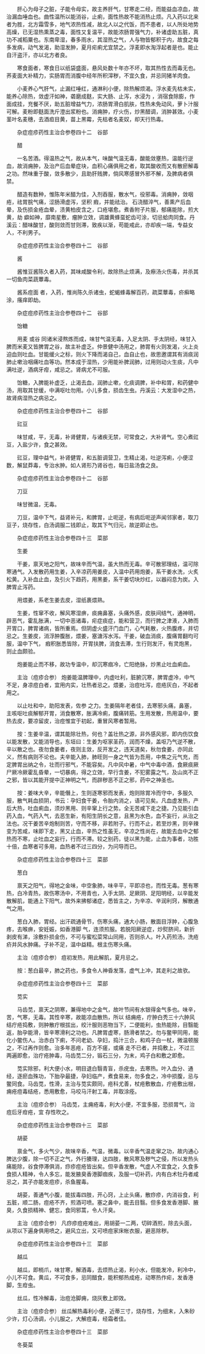 <!-- { "loadSidebar": true } -->
　　肝心为母子之脏，子能令母实，故主养肝气，甘寒走二经，而能益血凉血，故治漏血唾血也。曲性温所以能消谷，止痢，面性热故不能消热止烦。凡入药以北来者为胜，北方霜雪多，地气浓热性减，故北人以之代饭，而不患者，以人所处地势高燥，已无湿热熏蒸之毒，面性又复温平，故能浓肠胃强气力，补诸虚助五脏，真功不减稻粟也。东南卑湿，春多雨水，其湿热之气，人与物皆郁积于内，故食之每多发病，动气发渴，助湿发肿，夏月疟痢尤宜禁之。浮麦即水淘浮起者是也。能止自汗盗汗，亦以北方者良。

　　寒食面者，寒食日以纸袋盛面，悬风处数十年亦不坏，取其热性去而毒无也。荞麦面大补精力，实肠胃而消腹中经年所积滓秽，不宜久食，并忌同猪羊肉食。

　　小麦养心气肝气，止漏红唾红，通淋利小便，除热解烦渴。浮水麦先枯未实，能养心除热，敛虚汗如神，砻磨成麸，实大肠、止泻，水浸为 ，消宿食除膨，作面成挂，充餐不厌，助五脏增益气力，浓肠胃滑白肌肤，性热未免动风，萝卜汁服可解。麦粉即麸面洗斤澄出浆粉也。消痈肿，疗火伤，炒黑醋调，消肿甚效。小麦茎叶名麦穗，去酒疸目黄，苗上黑霉，先枯者名麦奴，却天行热毒。

　　杂症痘疹药性主治合参卷四十二　谷部

　　醋

　　一名苦酒。得温热之气，故从本气，味酸气温无毒，酸能敛壅热，温能行逆血，故消痈肿，及治产后血晕症块，血积心痛俱用之者，取其酸收而又有散瘀解毒之功。然味重于酸，敛多散少，且助肝贱脾，倘风寒感冒外邪不解，及脾病者俱禁。

　　醋造有数种，惟陈年米醋为佳，入剂吞服，散水气，役邪毒。消痈肿，敛咽疮，祛胃脘气痛，涩肠滑虚泻，坚积 瘕，并能祛治。 石浇醋淬气，善熏产后血晕，及伤损金疮血晕，渍黄柏皮含之，口疮堪愈。煮香附子片服，郁痛能除，煎大黄，劫 癖如神，靡南星敷，瘤肿立效，调雄黄蜂虿蛇齿可涂，切忌蛤肉同食。丹溪云：醋味酸甘，酸则敛而甘则滞，致疾以渐，苟能戒此，亦却疾一端，专益女人，不利男子。

　　杂症痘疹药性主治合参卷四十二　谷部

　　酱

　　酱惟豆酱陈久者入药，其味咸酸令利，故除热止烦满，及瘵汤火伤毒，并杀其一切鱼肉菜蔬蕈毒。

　　酱系痘面 者，入药，惟尚陈久杀诸虫，蛇蝎蜂毒解百药，疏菜蕈毒，疥癣略涂，瘙痒即劫。

　　杂症痘疹药性主治合参卷四十二　谷部

　　饴糖

　　用麦 或谷 同诸米浸熬炼而成，味甘气温无毒，入足太阴、手太阴经，味甘入脾而米麦又皆脾胃之谷，故主补虚乏。仲景健中汤用之，肺胃有火则发渴，火上炎迫血则吐血。甘能缓火之标，则火下降而渴自己，血自止也，故思邀谓其有消痰润肺止嗽治咽痛吐血等功。然本成于湿热，少用能补脾润肺，过用则动火生痰，凡中满吐逆，酒病牙疳，咸忌之。肾病尤不可服。

　　饴糖，入脾能补虚乏，止渴去血，润肺止嗽，化痰调脾，补中和胃，和药健中汤，用取其甘缓，中满呕吐勿用。小儿多食，损齿生虫。丹溪云：大发湿中之热，故肾病湿热之病忌之。

　　杂症痘疹药性主治合参卷四十二　谷部

　　豇豆

　　味甘咸，平，无毒，补肾健胃，与诸疾无禁，可常食之，大补肾气。空心煮豇豆，入盐少许，食之甚效。

　　豇豆，理中益气，补肾健胃，和五脏调营卫，生精止渴，吐逆泻痢，小便涩数，解鼠莽毒，专治水肿。如人肾形乃肾谷也，每日盐汤食之良。

　　杂症痘疹药性主治合参卷四十二　谷部

　　刀豆

　　味甘微温，无毒。

　　刀豆，温中下气，益肾补元，和脾胃，止呃逆，有病后呃逆声闻邻家者，取刀豆子，烧存性，白汤调服二钱即止，取其下气归元，故逆即止也。

　　杂症痘疹药性主治合参卷四十三　菜部

　　生姜

　　干姜，禀天地之阳气，故味辛而气温，虽大热而无毒。辛可散邪理结，温可除寒通气。入发散药用生姜，入辛凉药用姜皮，入温中药用炮姜，系干姜水洗，火炙松黄。入补血止血，及引火下趋药，用黑姜，系干姜切块炒红，以器闷息为炭。入脾胃止泻药。

　　用煨姜，系老生姜去皮，湿纸裹煨熟。

　　生姜，性窜不收，解风寒湿痹，痰痈鼻塞，头痛外感，皮肤间结气，通神明，辟恶气，霍乱胀满，一切中恶诸毒，疟症痰症，能和营卫，而行脾之津液，入肺而开胃口，脾胃诸病，皆所重焉。但阴虚火盛汗门血门，心气耗散，火热腹疼，并切忌之。生姜皮，消浮肿腹胀，煨姜，塞溏泻水泻。干姜，破血消痰，腹痛胃翻均可服，温中下气， 瘕积胀悉皆除，开胃扶脾，消食去滞，生行则发汗，有灵炮黑，则止血颇验。

　　炮姜能止而不移，故功专温中，却沉寒痼冷，亡阳绝脉，炒黑止吐血痢血。

　　主治（痘疹合参） 炮姜能温脾理中，内虚吐利，脏腑沉寒，脾胃虚冷，中气不足，身凉痘白者，宜用内实，壮热者忌之。煨姜，治痘吐泻，痘疮灰白，不起者用之。

　　以止吐和中，助阳发表，佐参 之力。生姜隔年老者佳，去寒邪头痛，鼻塞，主咳呕吐痰解郁开胃，消食散寒，胀满冷痢，腹痛转筋。生用发散，热用温中，要热去皮，要凉留皮，治痘惟宜于初起，重冒风寒者暂用。

　　按：生姜辛温，谓其能除壮热，何也？盖壮热之源，非外感风邪，即内伤饮食以能发散，又能消导也，东垣曰：生姜为呕家圣药，润而不燥，盖呕乃气逆不散，辛以散之也。夜勿食姜者，夜则主敛，反开发之，违天道矣，秋勿食姜，亦同此义，然有病则不论也。夫辛能入肺，肺旺则一身之气皆为吾用，中焦之元气充，而定脾胃出纳之令，壮而行邪气，不能容矣。凡中风中暑，中气中毒中酒，食厥痰厥尸厥冷厥霍乱昏晕，一切暴病，得之立效，早行含姜，不犯雾露之气，及山岚不正之邪，皆以其能开提中正神明之气，而辟秽恶不正之邪，药中之神圣也。

　　按：姜味大辛，辛能僭上，生则逐寒邪而发表，炮则除胃冷而守中，多服久服，散气耗血损阴，书云：孕妇食干姜，令胎内消之，语可见矣。凡血虚发热，产后大热，吐血痢血，须炒黑用、则辛窜上行之势。全无苦咸下走之捷。乃见能引血药入血，气药入气，去恶生新，有阳生阴长之意，且黑为水色，血不妄行，从治之法也。况干姜苦辛炮制则苦，守而不移，非若附子。行而不止，若至炒黑，则辛辣变为苦咸，味即下走，黑又止血，辛热之性虽无，辛凉之性尚在，故能去血中之郁热而不寒，止吐血之妄行，行而不滞。较之别药，徒以黑为能，止血为事者，功胜十倍，血寒者可多用，血热者不过三四分，为问导而已。

　　杂症痘疹药性主治合参卷四十三　菜部

　　葱白

　　禀天之阳气，得地之金味，中空象肺，味辛平，平即凉也，而性无毒。葱有寒热，白冷青热，故伤寒汤中，不用青也，入手太阴、足厥阴、足阳明经，以辛能发散解肌，能通上下阳气，故外来拂郁诸症，悉皆主之，为辛凉、辛润利窍，解散通气之用。

　　葱白入肺，胃经。出汗疏通骨节，伤寒头痛，通大小肠，散面目浮肿，心腹急疼，去喉痹，安妊娠，如香港脚 气，连须煎服。若脱阳厥逆症，炒熨脐间，新折剥皮有涕，涂敷扑损金伤，不可与蜜松菜常山同用，否则杀人。叶入药煎汤，洗疮疥并风水肿痛。子补不足，温中益精。根主伤寒头痛。

　　主治（痘疹合参） 痘初发热，用此解肌，夏月忌之。

　　按：葱白最辛，肺之药也，多食令人神昏发落，虚气上冲，其走利之故欤。

　　杂症痘疹药性主治合参卷四十三　菜部

　　苋实

　　马齿苋，禀天之阴寒，兼得地中之金气，故叶节间有水银得金气多也。味辛，苦，气寒，无毒。其性辛寒，故能凉血散热，所以 结痈疮，疔肿白秃三十六肿风结疔疮捣敷，则肿散疔根拔出，绞汁服则恶物当下，二便能利，虫热能除，目翳能返，胎孕能滑，皆辛寒滑利之功也。凡脾胃虚寒，肠滑者禁之。勿与鳖甲同用，能化小鳖伤人。治赤白下痢，不问老幼、孕妇，捣汁三合，和鸡子白一杖，微温顿服之，不过再作则愈。治多年恶疮，百方不瘥，或痛 走不已者，并捣敷上，不过三两遍即愈，治疔疮肿毒，马齿苋二分，锻石三分，为末，鸡子白和敷之即愈。

　　苋实除邪，利大便小水，明目退白翳青盲，杀疣虫，去寒热。叶入血分、通经，逐瘀血殊功，下胎孕最捷，孕妇临产，煮食易来，勿多食之，冷中损腹，忌与鳖同食。马齿苋，性滑，主治与苋实颇同，疮科尤善，杖疮敷散血，疔疮敷出根，痈疮痘毒结疮，悉用敷愈，马咬马汗射工毒，并取涂痊。

　　主治（痘疹合参） 马齿苋，主痈疮毒，利大小便，不宜多服，恐损胃气，治痘后牙疳疮，宜 存性吹之。

　　杂症痘疹药性主治合参卷四十三　菜部

　　胡荽

　　禀金气，多火气少，故味辛香，气温，微毒。以辛香气温走窜之功，故内通心脾达少腹，除一切不正之气，外行腠理，达四肢，散风寒及秽气之侵，所以发热头痛能除，谷食停滞俱消，痧疹痘疮皆出矣。但辛香发散，气虚人不宜食之，久食多食损人精神，令人多忘，能发腋臭香港脚痼疾，及服一切补药，内有白术牡丹者咸忌之，其子亦能发痘疹，杀鱼腥毒。

　　胡荽，善通气小腹，能拔毒四肢，开心窍，上止头痛，散痧疹，内消谷食，利五脏，顺二肠，痘疮不齐，煎酒可喷。塞之鼻中，能去目翳。但多食发香港脚、腋臭，久食损精神、健忘，食同邪蒿，令人汗臭。

　　主治（痘疹合参） 凡痧疹痘疮难出，用胡荽一二两，切碎酒煎，除去头面，从项以下遍身俱用喷之，避风立出，又可喷痘家床帐衣服，避恶除秽。

　　杂症痘疹药性主治合参卷四十三　菜部

　　越瓜

　　越瓜，即梢爪，味甘寒，解酒毒，去烦热止渴，利小水，但能发冷，利冷中，小儿不可食。黄瓜，不可食多，忌同醋食，能积郁热成疮，动寒热作疟，发香港脚，生疳虫。

　　丝瓜，性冷解毒，治痘沧脚痈，烧灰敷上即效。

　　主治（痘疹合参） 丝瓜解热毒利小便，近蒂三寸，烧存性，为细末，入朱砂少许，灯心汤调，小儿服之，大解痘毒，经霜者佳。

　　杂症痘疹药性主治合参卷四十三　菜部

　　冬葵菜

